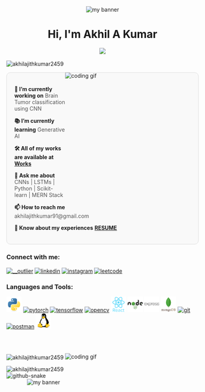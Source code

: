 <div style="text-align: center;">
  <img width="1000" height="200" src="https://i.pinimg.com/originals/4e/9e/1f/4e9e1f5a41b738e3066d135da871a46c.gif" alt="my banner">
</div>




<h1 align="center">Hi, I'm Akhil A Kumar</h1>
<p align="center">
  <a href="https://github.com/akhilajithkumar2459">
    <img src="https://readme-typing-svg.demolab.com/?lines=Machine+Learning+Enthusiast;Aspiring+Data+Scientist%7C+Deep+Learning+Explorer;Building+AI-Powered+Applications&center=true&width=500&height=50">
  </a>
</p>

<p align="left"> <img src="https://komarev.com/ghpvc/?username=akhilajithkumar2459&label=Profile%20views&color=0e75b6&style=flat" alt="akhilajithkumar2459" /> </p>

<img width="350" height="350" align="right" src="https://media.tenor.com/GfSX-u7VGM4AAAAM/coding.gif" alt="coding gif">

<div style="background-color: #f9f9f9; border-radius: 10px; padding: 20px; border: 1px solid #ddd;">
  <p><strong>🚀 I’m currently working on</strong> <span style="color: #555;">Brain Tumor classification using CNN</span></p>
  <p><strong>📚 I’m currently learning</strong> <span style="color: #555;">Generative AI</span></p>
  <p><strong>🛠 All of my works are available at</strong> <a href="https://github.com/akhilajithkumar2459?tab=repositories" target="_blank"><strong>Works</strong></a></p>
  <p><strong>💬 Ask me about</strong> <span style="color: #555;">CNNs | LSTMs | Python | Scikit-learn | MERN Stack</span></p>
  <p><strong>📫 How to reach me</strong> <span style="color: #555;">akhilajithkumar91@gmail.com</span></p>
  <p><strong>📄 Know about my experiences</strong> <a href="https://drive.google.com/file/d/19jCdReQH3fDshw2lDKQveljgUdGcjxFH/view?usp=drive_link" target="_blank"><strong>RESUME</strong></a></p>
</div>

<h3 align="left">Connect with me:</h3>
<p align="left">
  <a href="https://x.com/AKHILAKUMA78437" target="blank"><img align="center" src="https://raw.githubusercontent.com/rahuldkjain/github-profile-readme-generator/master/src/images/icons/Social/twitter.svg" alt="__outlier" height="30" width="40" /></a>
  <a href="https://www.linkedin.com/in/akhil-a-kumar-357042258/" target="blank"><img align="center" src="https://raw.githubusercontent.com/rahuldkjain/github-profile-readme-generator/master/src/images/icons/Social/linked-in-alt.svg" alt="linkedin" height="30" width="40" /></a>
  <a href="https://www.instagram.com/_akhilajithkumar/" target="blank"><img align="center" src="https://raw.githubusercontent.com/rahuldkjain/github-profile-readme-generator/master/src/images/icons/Social/instagram.svg" alt="instagram" height="30" width="40" /></a>
  <a href="https://leetcode.com/u/Akhilajithkumar2459/" target="blank"><img align="center" src="https://raw.githubusercontent.com/rahuldkjain/github-profile-readme-generator/master/src/images/icons/Social/leet-code.svg" alt="leetcode" height="30" width="40" /></a>
</p>

<h3 align="left">Languages and Tools:</h3>

<a href="https://www.python.org"><img src="https://raw.githubusercontent.com/devicons/devicon/master/icons/python/python-original.svg" alt="python" width="40" height="40"/></a>
<a href="https://pytorch.org"><img src="https://www.vectorlogo.zone/logos/pytorch/pytorch-icon.svg" alt="pytorch" width="40" height="40"/></a>
<a href="https://www.tensorflow.org"><img src="https://www.vectorlogo.zone/logos/tensorflow/tensorflow-icon.svg" alt="tensorflow" width="40" height="40"/></a>
<a href="https://opencv.org/"><img src="https://www.vectorlogo.zone/logos/opencv/opencv-icon.svg" alt="opencv" width="40" height="40"/></a>
<a href="https://reactjs.org/"><img src="https://raw.githubusercontent.com/devicons/devicon/master/icons/react/react-original-wordmark.svg" alt="react" width="40" height="40"/></a>
<a href="https://nodejs.org/"><img src="https://raw.githubusercontent.com/devicons/devicon/master/icons/nodejs/nodejs-original-wordmark.svg" alt="nodejs" width="40" height="40"/></a>
<a href="https://expressjs.com"><img src="https://raw.githubusercontent.com/devicons/devicon/master/icons/express/express-original-wordmark.svg" alt="express" width="40" height="40"/></a>
<a href="https://www.mongodb.com/"><img src="https://raw.githubusercontent.com/devicons/devicon/master/icons/mongodb/mongodb-original-wordmark.svg" alt="mongodb" width="40" height="40"/></a>
<a href="https://git-scm.com/"><img src="https://www.vectorlogo.zone/logos/git-scm/git-scm-icon.svg" alt="git" width="40" height="40"/></a>
<a href="https://www.postman.com/"><img src="https://www.vectorlogo.zone/logos/getpostman/getpostman-icon.svg" alt="postman" width="40" height="40"/></a>
<a href="https://www.linux.org/"><img src="https://raw.githubusercontent.com/devicons/devicon/master/icons/linux/linux-original.svg" alt="linux" width="40" height="40"/></a>

<br><br>

<img width="350" height="200" align="right" src="/gifs/codesleep.gif" alt="coding gif">

<div>
  <p><img align="center" src="https://github-readme-streak-stats.herokuapp.com/?user=akhilajithkumar2459&" alt="akhilajithkumar2459" /></p>
  <p><img align="left" src="https://github-readme-stats.vercel.app/api/top-langs?username=akhilajithkumar2459&show_icons=true&locale=en&layout=compact" alt="akhilajithkumar2459" /></p>
</div>

<div>
  <picture>
    <source media="(prefers-color-scheme: dark)" srcset="https://raw.githubusercontent.com/tobiasmeyhoefer/tobiasmeyhoefer/output/github-snake-dark.svg" />
    <source media="(prefers-color-scheme: light)" srcset="https://raw.githubusercontent.com/tobiasmeyhoefer/tobiasmeyhoefer/output/github-snake.svg" />
    <img alt="github-snake" src="https://raw.githubusercontent.com/tobiasmeyhoefer/tobiasmeyhoefer/output/github-snake.svg" />
    <img width="100" height="150" align="right" src="/gifs/sleepless fox coding.gif" alt="my banner"/>
  </picture>
</div>
